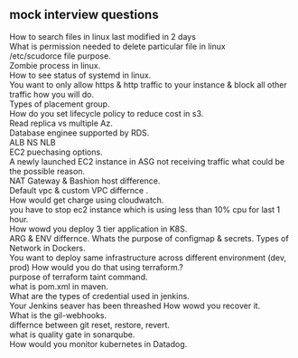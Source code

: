 ## mock interview questions

How to search files in linux last modified in 2 days  
What is permission needed to delete particular file in linux  
/etc/scudorce file purpose.  
Zombie process in linux.  
How to see status of systemd in linux.  
You want to only allow https & http traffic to your instance & block all other traffic how you will do.    
Types of placement group.  
How do you set lifecycle policy to reduce cost in s3.    
Read replica vs multiple Az.  
Database enginee supported by RDS.  
ALB NS NLB  
EC2 puechasing options.  
A newly launched EC2 instance in ASG not receiving traffic what could be the possible reason.  
NAT Gateway & Bashion host difference.  
Default vpc & custom VPC differnce .  
How would get charge using cloudwatch.  
you have to stop ec2 instance which is using less than 10% cpu for last 1 hour.  
How wowd you deploy 3 tier application in K8S.  
ARG & ENV differnce. 
Whats the purpose of configmap & secrets.
Types of Network in Dockers.  
You want to deploy same infrastructure across different environment (dev, prod) How would you do that using terraform.?  
purpose of terraform taint command.  
what is pom.xml in maven.  
What are the types of credential used in jenkins.  
Your Jenkins seaver has been threashed How wowd you recover it.  
What is the gil-webhooks.  
differnce between git reset, restore, revert.  
what is quality gate in sonarqube.  
How would you monitor kubernetes in Datadog.  